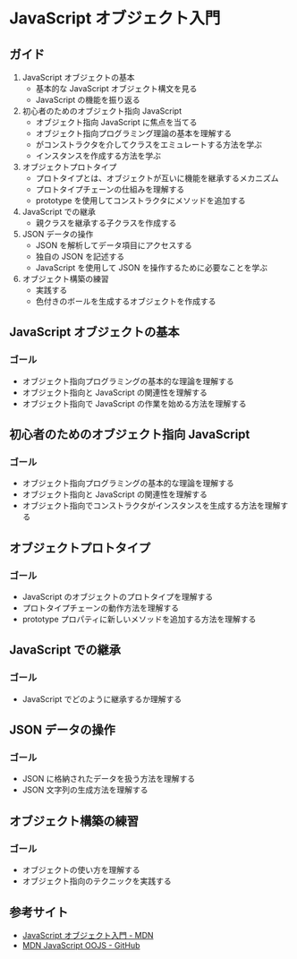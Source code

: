 # JavaScript オブジェクト入門

## ガイド

1. JavaScript オブジェクトの基本
	- 基本的な JavaScript オブジェクト構文を見る
	- JavaScript の機能を振り返る
2. 初心者のためのオブジェクト指向 JavaScript
	- オブジェクト指向 JavaScript に焦点を当てる
	- オブジェクト指向プログラミング理論の基本を理解する
	- がコンストラクタを介してクラスをエミュレートする方法を学ぶ
	- インスタンスを作成する方法を学ぶ
3. オブジェクトプロトタイプ
	- プロトタイプとは、オブジェクトが互いに機能を継承するメカニズム
	- プロトタイプチェーンの仕組みを理解する
	- prototype を使用してコンストラクタにメソッドを追加する
4. JavaScript での継承
	- 親クラスを継承する子クラスを作成する
5. JSON データの操作
	- JSON を解析してデータ項目にアクセスする
	- 独自の JSON を記述する
	- JavaScript を使用して JSON を操作するために必要なことを学ぶ
6. オブジェクト構築の練習
	- 実践する
	- 色付きのボールを生成するオブジェクトを作成する

## JavaScript オブジェクトの基本

### ゴール

- オブジェクト指向プログラミングの基本的な理論を理解する
- オブジェクト指向と JavaScript の関連性を理解する
- オブジェクト指向で JavaScript の作業を始める方法を理解する

## 初心者のためのオブジェクト指向 JavaScript

### ゴール

- オブジェクト指向プログラミングの基本的な理論を理解する
- オブジェクト指向と JavaScript の関連性を理解する
- オブジェクト指向でコンストラクタがインスタンスを生成する方法を理解する

## オブジェクトプロトタイプ

### ゴール

- JavaScript のオブジェクトのプロトタイプを理解する
- プロトタイプチェーンの動作方法を理解する
- prototype プロパティに新しいメソッドを追加する方法を理解する

## JavaScript での継承

### ゴール

- JavaScript でどのように継承するか理解する

## JSON データの操作

### ゴール

- JSON に格納されたデータを扱う方法を理解する
- JSON 文字列の生成方法を理解する

## オブジェクト構築の練習

### ゴール

- オブジェクトの使い方を理解する
- オブジェクト指向のテクニックを実践する

## 参考サイト

- [JavaScript オブジェクト入門 - MDN](https://developer.mozilla.org/ja/docs/Learn/JavaScript/Objects)
- [MDN JavaScript OOJS - GitHub](https://github.com/mdn/learning-area/tree/main/javascript/oojs)
